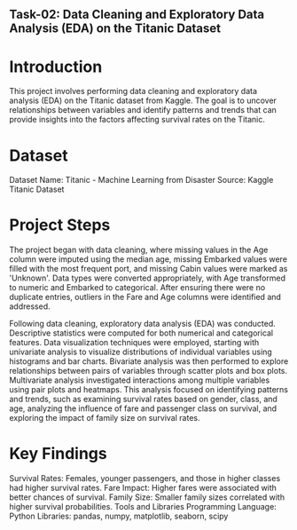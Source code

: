 ## Task-02: Data Cleaning and Exploratory Data Analysis (EDA) on the Titanic Dataset
# Introduction
This project involves performing data cleaning and exploratory data analysis (EDA) on the Titanic dataset from Kaggle. The goal is to uncover relationships between variables and identify patterns and trends that can provide insights into the factors affecting survival rates on the Titanic.

# Dataset
Dataset Name: Titanic - Machine Learning from Disaster
Source: Kaggle Titanic Dataset

# Project Steps
The project began with data cleaning, where missing values in the Age column were imputed using the median age, missing Embarked values were filled with the most frequent port, and missing Cabin values were marked as 'Unknown'. Data types were converted appropriately, with Age transformed to numeric and Embarked to categorical. After ensuring there were no duplicate entries, outliers in the Fare and Age columns were identified and addressed.

Following data cleaning, exploratory data analysis (EDA) was conducted. Descriptive statistics were computed for both numerical and categorical features. Data visualization techniques were employed, starting with univariate analysis to visualize distributions of individual variables using histograms and bar charts. Bivariate analysis was then performed to explore relationships between pairs of variables through scatter plots and box plots. Multivariate analysis investigated interactions among multiple variables using pair plots and heatmaps. This analysis focused on identifying patterns and trends, such as examining survival rates based on gender, class, and age, analyzing the influence of fare and passenger class on survival, and exploring the impact of family size on survival rates.

# Key Findings
Survival Rates: Females, younger passengers, and those in higher classes had higher survival rates.
Fare Impact: Higher fares were associated with better chances of survival.
Family Size: Smaller family sizes correlated with higher survival probabilities.
Tools and Libraries
Programming Language: Python
Libraries: pandas, numpy, matplotlib, seaborn, scipy
